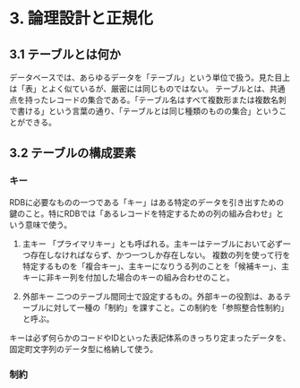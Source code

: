 # 3. 論理設計と正規化

## 3.1 テーブルとは何か
データベースでは、あらゆるデータを「テーブル」という単位で扱う。見た目上は「表」とよく似ているが、厳密には同じものではない。
テーブルとは、共通点を持ったレコードの集合である。「テーブル名はすべて複数形または複数名刺で書ける」という言葉の通り、「テーブルとは同じ種類のものの集合」ということができる。

## 3.2 テーブルの構成要素
### キー
RDBに必要なものの一つである「キー」はある特定のデータを引き出すための鍵のこと。特にRDBでは「あるレコードを特定するための列の組み合わせ」という意味で使う。
1. 主キー
「プライマリキー」とも呼ばれる。主キーはテーブルにおいて必ず一つ存在しなければならず、かつ一つしか存在しない。
複数の列を使って行を特定するものを「複合キー」、主キーになりうる列のことを「候補キー」、主キーに非キー列を付加した場合のキーの組み合わせのこと。

2. 外部キー
二つのテーブル間同士で設定するもの。外部キーの役割は、あるテーブルに対して一種の「制約」を課すこと。この制約を「参照整合性制約」と呼ぶ。

キーは必ず何らかのコードやIDといった表記体系のきっちり定まったデータを、固定町文字列のデータ型に格納して使う。

### 制約
